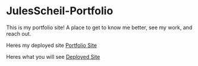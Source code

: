 # JulesScheil-Portfolio
This is my portfolio site! A place to get to know me better, see my work, and reach out.

Heres my deployed site [Portfolio Site](/asset/images/screenshot.png)

Heres what you will see [Deployed Site](https://julesscheil.github.io/JulesScheil-Portfolio/)
